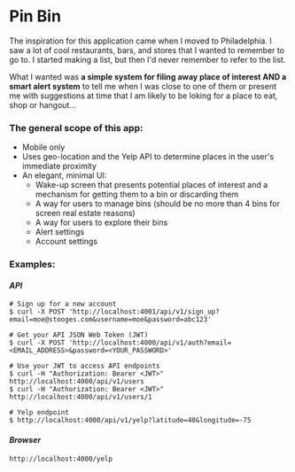 # Pin Bin

The inspiration for this application came when I moved to Philadelphia. I saw a lot of cool restaurants, bars, and stores that I wanted to remember to go to. I started making a list, but then I'd never remember to refer to the list.

What I wanted was **a simple system for filing away place of interest AND a smart alert system** to tell me when I was close to one of them or present me with suggestions at time that I am likely to be loking for a place to eat, shop or hangout...


### The general scope of this app:

* Mobile only
* Uses geo-location and the Yelp API to determine places in the user's immediate proximity
* An elegant, minimal UI:
    * Wake-up screen that presents potential places of interest and a mechanism for getting them to a bin or discarding them
    * A way for users to manage bins (should be no more than 4 bins for screen real estate reasons)
    * A way for users to explore their bins
    * Alert settings
    * Account settings

### Examples:

#### _API_

    # Sign up for a new account
    $ curl -X POST 'http://localhost:4001/api/v1/sign_up?email=moe@stooges.com&username=moe&password=abc123'

    # Get your API JSON Web Token (JWT)
    $ curl -X POST 'http://localhost:4000/api/v1/auth?email=<EMAIL_ADDRESS>&password=<YOUR_PASSWORD>'

    # Use your JWT to access API endpoints
    $ curl -H "Authorization: Bearer <JWT>" http://localhost:4000/api/v1/users
    $ curl -H "Authorization: Bearer <JWT>" http://localhost:4000/api/v1/users/1

    # Yelp endpoint
    $ http://localhost:4000/api/v1/yelp?latitude=40&longitude=-75

#### _Browser_

    http://localhost:4000/yelp
